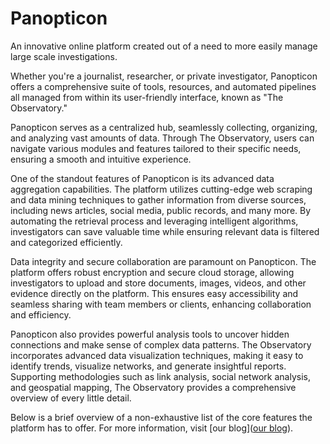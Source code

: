 # Panopticon

An innovative online platform created out of a need to more easily manage large scale investigations. 

Whether you're a journalist, researcher, or private investigator, Panopticon offers a comprehensive suite of tools, resources, and automated pipelines all managed from within its user-friendly interface, known as "The Observatory."

Panopticon serves as a centralized hub, seamlessly collecting, organizing, and analyzing vast amounts of data. Through The Observatory, users can navigate various modules and features tailored to their specific needs, ensuring a smooth and intuitive experience.

One of the standout features of Panopticon is its advanced data aggregation capabilities. The platform utilizes cutting-edge web scraping and data mining techniques to gather information from diverse sources, including news articles, social media, public records, and many more. By automating the retrieval process and leveraging intelligent algorithms, investigators can save valuable time while ensuring relevant data is filtered and categorized efficiently.

Data integrity and secure collaboration are paramount on Panopticon. The platform offers robust encryption and secure cloud storage, allowing investigators to upload and store documents, images, videos, and other evidence directly on the platform. This ensures easy accessibility and seamless sharing with team members or clients, enhancing collaboration and efficiency.

Panopticon also provides powerful analysis tools to uncover hidden connections and make sense of complex data patterns. The Observatory incorporates advanced data visualization techniques, making it easy to identify trends, visualize networks, and generate insightful reports. Supporting methodologies such as link analysis, social network analysis, and geospatial mapping, The Observatory provides a comprehensive overview of every little detail.

Below is a brief overview of a non-exhaustive list of the core features the platform has to offer. For more information, visit [our blog]([our blog](https://blog.panopticon.com)).
